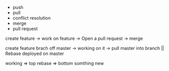 - push
- pull
- conflict resolution
- merge
- pull request


<!-- Happy path -->
create feature -> work on feature -> Open a pull request -> merge

create feature brach off master -> working on it -> pull master into branch || Rebase
deployed on master



working => top
rebase => bottom
somthing new
